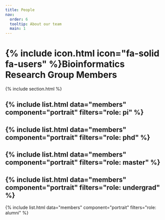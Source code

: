 ```yaml
---
title: People
nav:
  order: 6
  tooltip: About our team
  main: 1
---
```


# {% include icon.html icon="fa-solid fa-users" %}Bioinformatics Research Group Members

{% include section.html %}

{% include list.html data="members" component="portrait" filters="role: pi" %}
---
{% include list.html data="members" component="portrait" filters="role: phd" %}
---
{% include list.html data="members" component="portrait" filters="role: master" %}
---
{% include list.html data="members" component="portrait" filters="role: undergrad" %}
---
{% include list.html data="members" component="portrait" filters="role: alumni" %}
